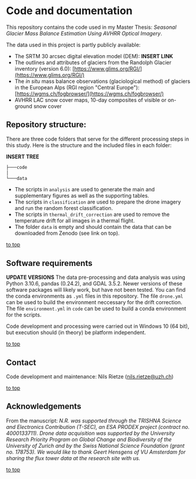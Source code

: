 # Code and documentation
This repository contains the code used in my Master Thesis: *Seasonal Glacier Mass Balance Estimation Using AVHRR Optical Imagery*.

The data used in this project is partly publicly available:
- The SRTM 30 arcsec digital elevation model (DEM): **INSERT LINK**
- The outlines and attributes of glaciers from the Randolph Glacier inventory (version 6.0): [https://www.glims.org/RGI/](https://www.glims.org/RGI/)
- The *in situ* mass balance observations (glaciological method) of glaciers in the European Alps (RGI region "Central Europe"): [https://wgms.ch/fogbrowser/](https://wgms.ch/fogbrowser/)
- AVHRR LAC snow cover maps, 10-day composites of visible or on-ground snow cover

## Repository structure:
There are three code folders that serve for the different processing steps in this study. Here is the structure and the included files in each folder:

**INSERT TREE**

```bash
├───code
│
└───data
```

- The scripts in `analysis` are used to generate the main and supplementary figures as well as the supporting tables.
- The scripts in `classification` are used to prepare the drone imagery and run the random forest classification.
- The scripts in `thermal_drift_correction` are used to remove the temperature drift for all images in a thermal flight.
- The folder `data` is empty and should contain the data that can be downloaded from Zenodo (see link on top).

[to top](https://github.com/nrietze/ArcticThermoregulation/main/README.md)

## Software requirements
**UPDATE VERSIONS**
The data pre-processing and data analysis was using Python 3.10.6, pandas (0.24.2), and GDAL 3.5.2. Newer versions of these software packages will likely work, but have not been tested. You can find the conda environments as `.yml` files in this repository. The file `drone.yml` can be used to build the environment neccessary for the drift correction. The file `environment.yml` in `code` can be used to build a conda environment for the scripts.

Code development and processing were carried out in Windows 10 (64 bit), but execution should (in theory) be platform independent.

[to top](https://github.com/nrietze/ArcticThermoregulation/main/README.md)

## Contact
Code development and maintenance: Nils Rietze ([nils.rietze@uzh.ch](nils.rietze@uzh.ch))

[to top](https://github.com/nrietze/ArcticThermoregulation/main/README.md)

## Acknowledgements
From the manuscript:
*N.R. was supported through the TRISHNA Science and Electronics Contribution (T-SEC), an ESA PRODEX project (contract no. 4000133711). Drone data acquisition was supported by the University Research Priority Program on Global Change and Biodiversity of the University of Zurich and by the Swiss National Science Foundation (grant no. 178753). We would like to thank Geert Hensgens of VU Amsterdam for sharing the flux tower data at the research site with us.*

[to top](https://github.com/nrietze/ArcticThermoregulation/main/README.md)
